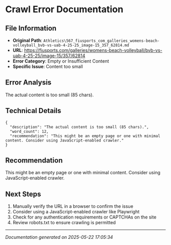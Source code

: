 # Crawl Error Documentation

## File Information
- **Original Path**: `Athletics\567_fiusports_com_galleries_womens-beach-volleyball_bvb-vs-uab-4-25-25_image-15_357_62814.md`
- **URL**: https://fiusports.com/galleries/womens-beach-volleyball/bvb-vs-uab-4-25-25/image-15/357/62814
- **Error Category**: Empty or Insufficient Content
- **Specific Issue**: Content too small

## Error Analysis
The actual content is too small (85 chars).

## Technical Details
```
{
  "description": "The actual content is too small (85 chars).",
  "word_count": 12,
  "recommendation": "This might be an empty page or one with minimal content. Consider using JavaScript-enabled crawler."
}
```

## Recommendation
This might be an empty page or one with minimal content. Consider using JavaScript-enabled crawler.

## Next Steps
1. Manually verify the URL in a browser to confirm the issue
2. Consider using a JavaScript-enabled crawler like Playwright
3. Check for any authentication requirements or CAPTCHAs on the site
4. Review robots.txt to ensure crawling is permitted

---
*Documentation generated on 2025-05-22 17:05:34*
